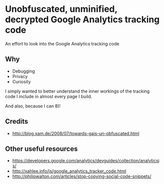 # Unobfuscated, unminified, decrypted Google Analytics tracking code
An effort to look into the Google Analytics tracking code

## Why
- Debugging
- Privacy
- Curiosity

I simply wanted to better understand the inner workings of the tracking code I include
in almost every page I build.

And also, because I can 8)!

## Credits
- http://blog.xam.de/2008/07/towards-gajs-un-obfuscated.html

## Other useful resources
- https://developers.google.com/analytics/devguides/collection/analyticsjs/
- http://xahlee.info/js/google_analytics_tracker_code.html
- http://philipwalton.com/articles/stop-copying-social-code-snippets/
